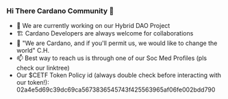 ### Hi There Cardano Community 👋

- 🔭 We are currently working on our Hybrid DAO Project
- 🏗️ Cardano Developers are always welcome for collaborations
- 💪 "We are Cardano, and if you'll permit us, we would like to change the world" C.H.
- 📫 Best way to reach us is through one of our Soc Med Profiles (pls check our linktree)
- Our $CETF Token Policy id (always double check before interacting with our token!):
 02a4e5d69c39dc69ca5673836545743f425563965af06fe002bdd790 
